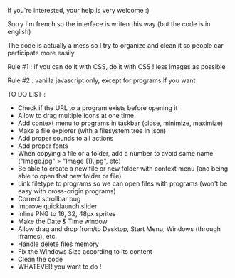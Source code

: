 If you're interested, your help is very welcome :)

Sorry I'm french so the interface is writen this way (but the code is in english)

The code is actually a mess so I try to organize and clean it so people car participate more easily

Rule #1 : if you can do it with CSS, do it with CSS ! less images as possible

Rule #2 : vanilla javascript only, except for programs if you want

TO DO LIST :

* Check if the URL to a program exists before opening it
* Allow to drag multiple icons at one time
* Add context menu to programs in taskbar (close, minimize, maximize)
* Make a file explorer (with a filesystem tree in json)
* Add proper sounds to all actions
* Add proper fonts
* When copying a file or a folder, add a number to avoid same name ("Image.jpg" > "Image (1).jpg", etc)
* Be able to create a new file or new folder with context menu (and being able to open that new folder or file)
* Link filetype to programs so we can open files with programs (won't be easy with cross-origin programs)
* Correct scrollbar bug
* Improve quicklaunch slider
* Inline PNG to 16, 32, 48px sprites
* Make the Date & Time window
* Allow drag and drop from/to Desktop, Start Menu, Windows (through iframes), etc.
* Handle delete files memory
* Fix the Windows Size according to its content
* Clean the code
* WHATEVER you want to do !
